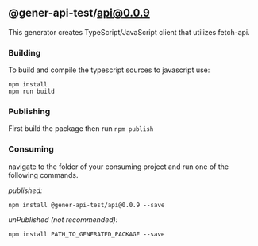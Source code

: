 ## @gener-api-test/api@0.0.9

This generator creates TypeScript/JavaScript client that utilizes fetch-api.

### Building

To build and compile the typescript sources to javascript use:
```
npm install
npm run build
```

### Publishing

First build the package then run ```npm publish```

### Consuming

navigate to the folder of your consuming project and run one of the following commands.

_published:_

```
npm install @gener-api-test/api@0.0.9 --save
```

_unPublished (not recommended):_

```
npm install PATH_TO_GENERATED_PACKAGE --save
